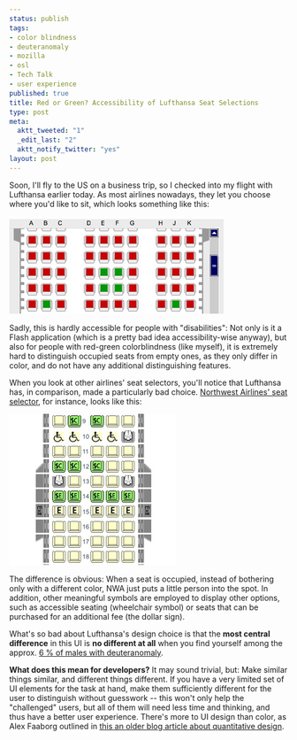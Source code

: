 ```yaml
--- 
status: publish
tags: 
- color blindness
- deuteranomaly
- mozilla
- osl
- Tech Talk
- user experience
published: true
title: Red or Green? Accessibility of Lufthansa Seat Selections
type: post
meta: 
  aktt_tweeted: "1"
  _edit_last: "2"
  aktt_notify_twitter: "yes"
layout: post
---
```

Soon, I'll fly to the US on a business trip, so I checked into my flight with Lufthansa earlier today. As most airlines nowadays, they let you choose where you'd like to sit, which looks something like this:

<img src="/media/wp/2009/04/lufthansa-seat-selection.jpg" alt="Lufthansa Seat Selection" title="Lufthansa Seat Selection" width="388" height="176" class="alignnone size-full wp-image-2168" />

Sadly, this is hardly accessible for people with "disabilities": Not only is it a Flash application (which is a pretty bad idea accessibility-wise anyway), but also for people with red-green colorblindness (like myself), it is extremely hard to distinguish occupied seats from empty ones, as they only differ in color, and do not have any additional distinguishing features.

When you look at other airlines' seat selectors, you'll notice that Lufthansa has, in comparison, made a particularly bad choice. <a href="http://www.nwa.com/travel/perkchoice_demo_html/">Northwest Airlines' seat selector</a>, for instance, looks like this:

<img src="/media/wp/2009/04/nwa-seat-selection.jpg" alt="NWA Seat Selection" title="NWA Seat Selection" width="302" height="273" class="alignnone size-full wp-image-2169" />

The difference is obvious: When a seat is occupied, instead of bothering only with a different color, NWA just puts a little person into the spot. In addition, other meaningful symbols are employed to display other options, such as accessible seating (wheelchair symbol) or seats that can be purchased for an additional fee (the dollar sign).

What's so bad about Lufthansa's design choice is that the <strong>most central difference</strong> in this UI is <strong>no different at all</strong> when you find yourself among the approx. <a href="http://en.wikipedia.org/wiki/Deuteranomaly#Anomalous_trichromacy">6&nbsp;% of males with deuteranomaly</a>.

<strong>What does this mean for developers?</strong> It may sound trivial, but: Make similar things similar, and different things different. If you have a very limited set of UI elements for the task at hand, make them sufficiently different for the user to distinguish without guesswork -- this won't only help the "challenged" users, but all of them will need less time and thinking, and thus have a better user experience. There's more to UI design than color, as Alex Faaborg outlined in <a href="http://blog.mozilla.com/faaborg/2007/06/26/quantitative-design/">this an older blog article about quantitative design</a>.
